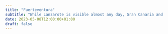 ```yaml
---
title: "Fuerteventura"
subtitle: "While Lanzarote is visible almost any day, Gran Canaria and Tenerife are often hidden by the clouds."
date: 2023-05-08T12:00:00+01:00
draft: false
---
```


